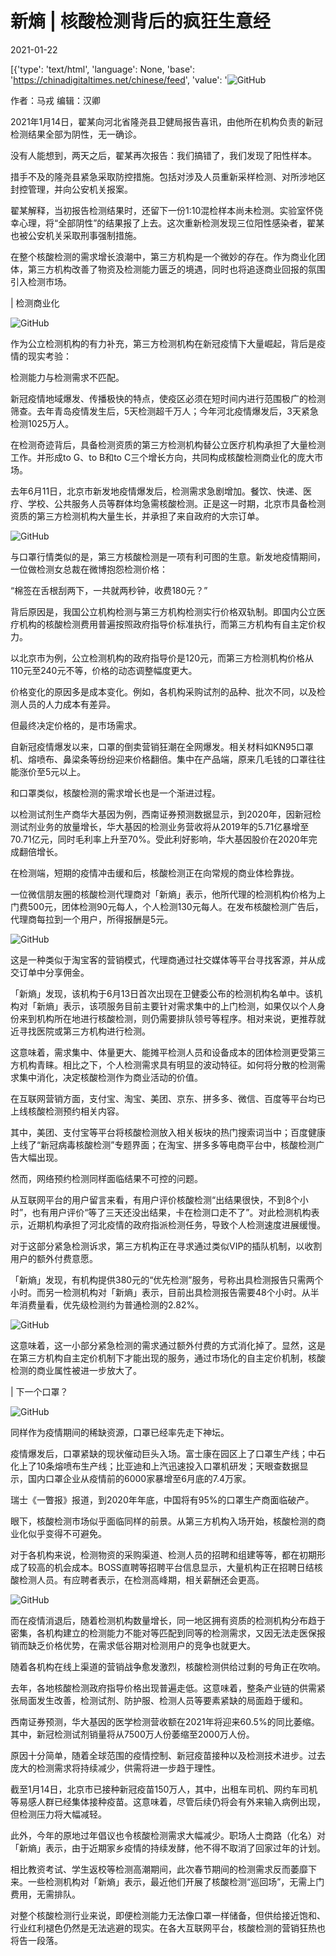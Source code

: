 # 新熵 | 核酸检测背后的疯狂生意经

2021-01-22

[{'type': 'text/html', 'language': None, 'base': 'https://chinadigitaltimes.net/chinese/feed', 'value': '![GitHub](https://chinadigitaltimes.net/chinese/files/2021/01/截屏2021-01-22-上午7.35.46.png)

作者：马戎 编辑：汉卿

2021年1月14日，翟某向河北省隆尧县卫健局报告喜讯，由他所在机构负责的新冠检测结果全部为阴性，无一确诊。

没有人能想到，两天之后，翟某再次报告：我们搞错了，我们发现了阳性样本。

措手不及的隆尧县紧急采取防控措施。包括对涉及人员重新采样检测、对所涉地区封控管理，并向公安机关报案。

翟某解释，当初报告检测结果时，还留下一份1:10混检样本尚未检测。实验室怀侥幸心理，将“全部阴性”的结果报了上去。这次重新检测发现三位阳性感染者，翟某也被公安机关采取刑事强制措施。

在整个核酸检测的需求增长浪潮中，第三方机构是一个微妙的存在。作为商业化团体，第三方机构改善了物资及检测能力匮乏的境遇，同时也将追逐商业回报的氛围引入检测市场。

| 检测商业化

![GitHub](https://chinadigitaltimes.net/chinese/files/2021/01/截屏2021-01-22-上午7.35.56.png)

作为公立检测机构的有力补充，第三方检测机构在新冠疫情下大量崛起，背后是疫情的现实考验：

检测能力与检测需求不匹配。

新冠疫情地域爆发、传播极快的特点，使疫区必须在短时间内进行范围极广的检测筛查。去年青岛疫情发生后，5天检测超千万人；今年河北疫情爆发后，3天紧急检测1025万人。

在检测奇迹背后，具备检测资质的第三方检测机构替公立医疗机构承担了大量检测工作。并形成to G、to B和to C三个增长方向，共同构成核酸检测商业化的庞大市场。

去年6月11日，北京市新发地疫情爆发后，检测需求急剧增加。餐饮、快递、医疗、学校、公共服务人员等群体均急需核酸检测。正是这一时期，北京市具备检测资质的第三方检测机构大量生长，并承担了来自政府的大宗订单。

![GitHub](https://chinadigitaltimes.net/chinese/files/2021/01/截屏2021-01-22-上午7.36.05.png)

与口罩行情类似的是，第三方核酸检测是一项有利可图的生意。新发地疫情期间，一位做检测女总裁在微博抱怨检测价格：

“棉签在舌根刮两下，一共就两秒钟，收费180元？”

背后原因是，我国公立机构检测与第三方机构检测实行价格双轨制。即国内公立医疗机构的核酸检测费用普遍按照政府指导价标准执行，而第三方机构有自主定价权力。

以北京市为例，公立检测机构的政府指导价是120元，而第三方检测机构价格从110元至240元不等，价格的动态调整幅度更大。

价格变化的原因多是成本变化。例如，各机构采购试剂的品种、批次不同，以及检测人员的人力成本有差异。

但最终决定价格的，是市场需求。

自新冠疫情爆发以来，口罩的倒卖营销狂潮在全网爆发。相关材料如KN95口罩机、熔喷布、鼻梁条等纷纷迎来价格翻倍。集中在产品端，原来几毛钱的口罩往往能涨价至5元以上。

和口罩类似，核酸检测的需求增长也是一个渐进过程。

以检测试剂生产商华大基因为例，西南证券预测数据显示，到2020年，因新冠检测试剂业务的放量增长，华大基因的检测业务营收将从2019年的5.71亿暴增至70.71亿元，同时毛利率上升至70%。受此利好影响，华大基因股价在2020年完成翻倍增长。

在检测端，短期的疫情冲击缓和后，核酸检测正在向常规的商业体检靠拢。

一位微信朋友圈的核酸检测代理商对「新熵」表示，他所代理的检测机构价格为上门费500元，团体检测90元每人，个人检测130元每人。在发布核酸检测广告后，代理商每拉到一个用户，所得报酬是5元。

![GitHub](https://chinadigitaltimes.net/chinese/files/2021/01/截屏2021-01-22-上午7.36.14.png)

这是一种类似于淘宝客的营销模式，代理商通过社交媒体等平台寻找客源，并从成交订单中分享佣金。

「新熵」发现，该机构于6月13日首次出现在卫健委公布的检测机构名单中。该机构对「新熵」表示，该项服务目前主要针对需求集中的上门检测，如果仅以个人身份来到机构所在地进行核酸检测，则仍需要排队领号等程序。相对来说，更推荐就近寻找医院或第三方机构进行检测。

这意味着，需求集中、体量更大、能摊平检测人员和设备成本的团体检测更受第三方机构青睐。相比之下，个人检测需求具有明显的波动特征。如何将分散的检测需求集中消化，决定核酸检测作为商业活动的价值。

在互联网营销方面，支付宝、淘宝、美团、京东、拼多多、微信、百度等平台均已上线核酸检测预约相关内容。

其中，美团、支付宝等平台将核酸检测放入相关板块的热门搜索词当中；百度健康上线了“新冠病毒核酸检测”专题界面；在淘宝、拼多多等电商平台中，核酸检测广告大幅出现。

然而，网络预约检测同样面临结果不可控的问题。

从互联网平台的用户留言来看，有用户评价核酸检测“出结果很快，不到8个小时”，也有用户评价“等了三天还没出结果，卡在检测口走不了”。对此检测机构表示，近期机构承担了河北疫情的政府指派检测任务，导致个人检测速度进展缓慢。

对于这部分紧急检测诉求，第三方机构正在寻求通过类似VIP的插队机制，以收割用户的额外付费意愿。

「新熵」发现，有机构提供380元的“优先检测”服务，号称出具检测报告只需两个小时。而另一检测机构对「新熵」表示，目前出具检测报告需要48个小时。从半年消费量看，优先级检测约为普通检测的2.82%。

![GitHub](https://chinadigitaltimes.net/chinese/files/2021/01/截屏2021-01-22-上午7.36.37.png)

这意味着，这一小部分紧急检测的需求通过额外付费的方式消化掉了。显然，这是在第三方机构自主定价机制下才能出现的服务，通过市场化的自主定价机制，核酸检测的商业属性被进一步放大了。

| 下一个口罩？

![GitHub](https://chinadigitaltimes.net/chinese/files/2021/01/截屏2021-01-22-上午7.36.44.png)

同样作为疫情期间的稀缺资源，口罩已经率先走下神坛。

疫情爆发后，口罩紧缺的现状催动巨头入场。富士康在园区上了口罩生产线；中石化上了10条熔喷布生产线；比亚迪和上汽迅速投入口罩机研发；天眼查数据显示，国内口罩企业从疫情前的6000家暴增至6月底的7.4万家。

瑞士《一瞥报》报道，到2020年年底，中国将有95%的口罩生产商面临破产。

眼下，核酸检测市场似乎面临同样的前景。从第三方机构入场开始，核酸检测的商业化似乎变得不可避免。

对于各机构来说，检测物资的采购渠道、检测人员的招聘和组建等等，都在初期形成了较高的机会成本。BOSS直聘等招聘平台信息显示，大量机构正在招聘日结核酸检测人员。有应聘者表示，在检测高峰期，相关薪酬还会更高。

![GitHub](https://chinadigitaltimes.net/chinese/files/2021/01/截屏2021-01-22-上午7.36.53.png)

而在疫情消退后，随着检测机构数量增长，同一地区拥有资质的检测机构分布趋于密集，各机构建立的检测能力不能对等匹配到同等的检测需求，又因无法走医保报销而缺乏价格优势，在需求低谷期对检测用户的竞争也就更大。

随着各机构在线上渠道的营销战争愈发激烈，核酸检测供给过剩的号角正在吹响。

去年，各地核酸检测政府指导价格出现普遍走低。这意味着，整条产业链的供需紧张局面发生改善，检测试剂、防护服、检测人员等要素紧缺的局面趋于缓和。

西南证券预测，华大基因的医学检测营收额在2021年将迎来60.5%的同比萎缩。其中，新冠检测试剂销量将从7500万人份萎缩至2000万人份。

原因十分简单，随着全球范围的疫情控制、新冠疫苗接种以及检测技术进步。过去庞大的检测需求将持续减少，供需将进一步趋于理性。

截至1月14日，北京市已接种新冠疫苗150万人，其中，出租车司机、网约车司机等易感人群已经集体接种疫苗。这意味着，尽管后续仍将会有外来输入病例出现，但检测压力将大幅减轻。

此外，今年的原地过年倡议也令核酸检测需求大幅减少。职场人士商路（化名）对「新熵」表示，由于近期家乡疫情的持续发酵，他不得不取消了回家过年的计划。

相比教资考试、学生返校等检测高潮期间，此次春节期间的检测需求反而萎靡下来。一些检测机构对「新熵」表示，最近他们开展了核酸检测“巡回场”，无需上门费用，无需排队。

对整个核酸检测行业来说，即便检测能力无法像口罩一样储备，但供给接近饱和、行业红利褪色仍然是无法逃避的现实。在各大互联网平台，核酸检测的营销狂热也将告一段落。

